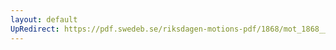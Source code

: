 ```yaml
---
layout: default
UpRedirect: https://pdf.swedeb.se/riksdagen-motions-pdf/1868/mot_1868__ak__00196/mot_1868__ak__00196_003.pdf
---
```

